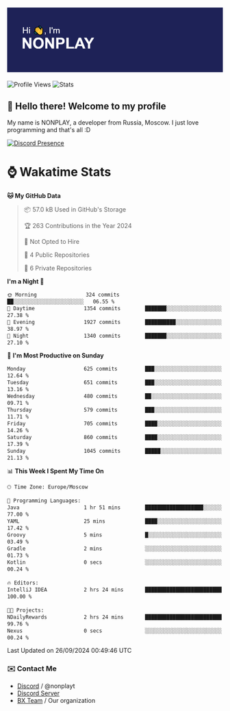 ![Discord Presence](./header.png)
<br></br>
![Profile Views](https://komarev.com/ghpvc/?username=NONPLAYT&color=blue&style=for-the-badge)
![Stats](https://img.shields.io/badge/0%25-OPTIMIZED-orange?style=for-the-badge)


## :wave: Hello there! Welcome to my profile

My name is NONPLAY, a developer from Russia, Moscow. I just love programming and that's all :D

[![Discord Presence](https://lanyard.cnrad.dev/api/597087584090587177?showDisplayName=true)](https://discord.com/users/597087584090587177) 

# ⌚ Wakatime Stats

<!--START_SECTION:waka-->
**🐱 My GitHub Data** 

> 📦 57.0 kB Used in GitHub's Storage 
 > 
> 🏆 263 Contributions in the Year 2024
 > 
> 🚫 Not Opted to Hire
 > 
> 📜 4 Public Repositories 
 > 
> 🔑 6 Private Repositories 
 > 
**I'm a Night 🦉** 

```text
🌞 Morning                324 commits         ██░░░░░░░░░░░░░░░░░░░░░░░   06.55 % 
🌆 Daytime                1354 commits        ███████░░░░░░░░░░░░░░░░░░   27.38 % 
🌃 Evening                1927 commits        ██████████░░░░░░░░░░░░░░░   38.97 % 
🌙 Night                  1340 commits        ███████░░░░░░░░░░░░░░░░░░   27.10 % 
```
📅 **I'm Most Productive on Sunday** 

```text
Monday                   625 commits         ███░░░░░░░░░░░░░░░░░░░░░░   12.64 % 
Tuesday                  651 commits         ███░░░░░░░░░░░░░░░░░░░░░░   13.16 % 
Wednesday                480 commits         ██░░░░░░░░░░░░░░░░░░░░░░░   09.71 % 
Thursday                 579 commits         ███░░░░░░░░░░░░░░░░░░░░░░   11.71 % 
Friday                   705 commits         ████░░░░░░░░░░░░░░░░░░░░░   14.26 % 
Saturday                 860 commits         ████░░░░░░░░░░░░░░░░░░░░░   17.39 % 
Sunday                   1045 commits        █████░░░░░░░░░░░░░░░░░░░░   21.13 % 
```


📊 **This Week I Spent My Time On** 

```text
🕑︎ Time Zone: Europe/Moscow

💬 Programming Languages: 
Java                     1 hr 51 mins        ███████████████████░░░░░░   77.00 % 
YAML                     25 mins             ████░░░░░░░░░░░░░░░░░░░░░   17.42 % 
Groovy                   5 mins              █░░░░░░░░░░░░░░░░░░░░░░░░   03.49 % 
Gradle                   2 mins              ░░░░░░░░░░░░░░░░░░░░░░░░░   01.73 % 
Kotlin                   0 secs              ░░░░░░░░░░░░░░░░░░░░░░░░░   00.24 % 

🔥 Editors: 
IntelliJ IDEA            2 hrs 24 mins       █████████████████████████   100.00 % 

🐱‍💻 Projects: 
NDailyRewards            2 hrs 24 mins       █████████████████████████   99.76 % 
Nexus                    0 secs              ░░░░░░░░░░░░░░░░░░░░░░░░░   00.24 % 
```


 Last Updated on 26/09/2024 00:49:46 UTC
<!--END_SECTION:waka-->

### ✉️ Contact Me

- [Discord](https://discord.com/users/597087584090587177) / @nonplayt
- [Discord Server](https://discord.gg/p7cxhw7E2M)
- [BX Team](https://github.com/BX-Team) / Our organization
